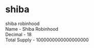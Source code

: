 # shiba <br/>
shiba robinhood<br/>
Name - Shiba Robinhood <br/>
Decimal - 18<br/>
Total Supply - 1000000000000000000<br/>
